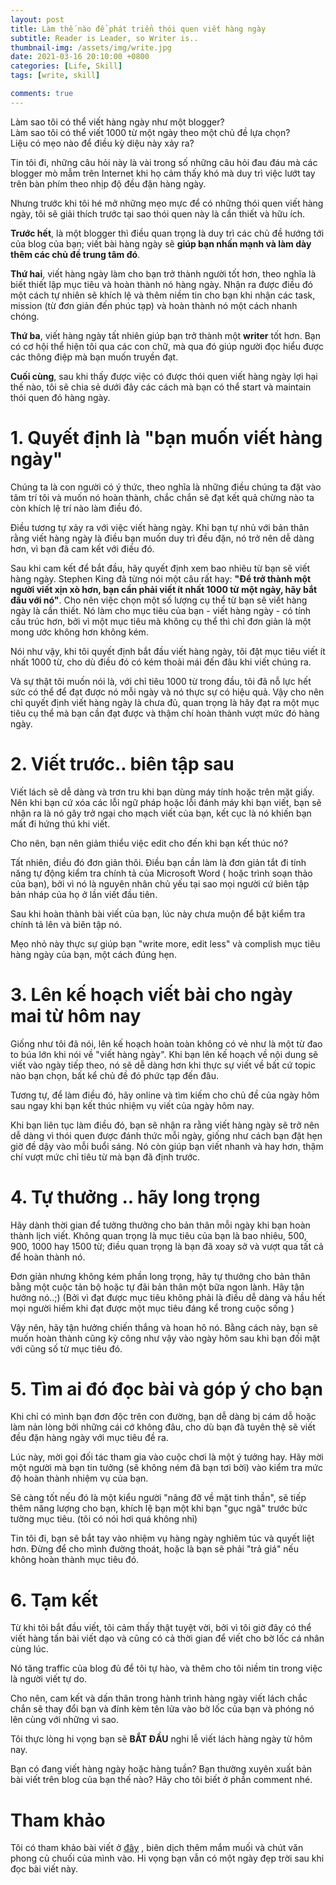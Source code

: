 ```yaml
---
layout: post
title: Làm thế nào để phát triển thói quen viết hàng ngày
subtitle: Reader is Leader, so Writer is..
thumbnail-img: /assets/img/write.jpg
date: 2021-03-16 20:10:00 +0800
categories: [Life, Skill]
tags: [write, skill]

comments: true
---
```


Làm sao tôi có thể viết hàng ngày như một blogger?  
Làm sao tôi có thể viết 1000 từ một ngày theo một chủ đề lựa chọn?  
Liệu có mẹo nào để điều kỳ diệu này xảy ra?

Tin tôi đi, những câu hỏi này là vài trong số những câu hỏi đau đáu mà các blogger mò mẫm trên Internet khi họ cảm thấy khó mà duy trì việc lướt tay trên bàn phím theo nhịp độ đều đặn hàng ngày.

Nhưng trước khi tôi hé mở những mẹo mực để có những thói quen viết hàng ngày, tôi sẽ giải thích trước tại sao thói quen này là cần thiết và hữu ích.

**Trước hết**, là một blogger thì điều quan trọng là duy trì các chủ đề hướng tới của blog của bạn; viết bài hàng ngày sẽ **giúp bạn nhấn mạnh và làm dày thêm các chủ đề trung tâm đó**. 

**Thứ hai**, viết hàng ngày làm cho bạn trở thành người tốt hơn, theo nghĩa là biết thiết lập mục tiêu và hoàn thành nó hàng ngày. Nhận ra được điều đó một cách tự nhiên sẽ khích lệ và thêm niềm tin cho bạn khi nhận các task, mission (từ đơn giản đến phúc tạp) và hoàn thành nó một cách nhanh chóng.

**Thứ ba**, viết hàng ngày tất nhiên giúp bạn trở thành một **writer** tốt hơn. Bạn có cơ hội thể hiện tôi qua các con chữ, mà qua đó giúp người đọc hiểu được các thông điệp mà bạn muốn truyền đạt.

**Cuối cùng**, sau khi thấy được việc có được thói quen viết hàng ngày lợi hại thế nào, tôi sẽ chia sẻ dưới đây các cách mà bạn có thể start và maintain thói quen đó hàng ngày.


# 1. Quyết định là "bạn muốn viết hàng ngày"

Chúng ta là con người có ý thức, theo nghĩa là những điều chúng ta đặt vào tâm trí tôi và muốn nó hoàn thành, chắc chắn sẽ đạt kết quả chừng nào ta còn khích lệ trí nào làm điều đó. 

Điều tương tự xảy ra với việc viết hàng ngày. Khi bạn tự nhủ với bản thân rằng viết hàng ngày là điều bạn muốn duy trì đều đặn, nó trở nên dễ dàng hơn, vì bạn đã cam kết với điều đó.

Sau khi cam kết để bắt đầu, hãy quyết định xem bao nhiêu từ bạn sẽ viết hàng ngày. Stephen King đã từng nói một câu rất hay: **"Để trở thành một người viết xịn xò hơn, bạn cần phải viết ít nhất 1000 từ một ngày, hãy bắt đầu với nó"**. Cho nên việc chọn một số lượng cụ thể từ bạn sẽ viết hàng ngày là cần thiết. Nó làm cho mục tiêu của bạn - viết hàng ngày - có tính cấu trúc hơn, bởi vì một mục tiêu mà không cụ thể thì chỉ đơn giản là một mong ước không hơn không kém.

Nói như vậy, khi tôi quyết định bắt đầu viết hàng ngày, tôi đặt mục tiêu viết ít nhất 1000 từ, cho dù điều đó có kém thoải mái đến đâu khi viết chúng ra.

Và sự thật tôi muốn nói là, với chỉ tiêu 1000 từ trong đầu, tôi đã nỗ lực hết sức có thể để đạt được nó mỗi ngày và nó thực sự có hiệu quả. Vậy cho nên chỉ quyết định viết hàng ngày là chưa đủ, quan trọng là hãy đạt ra một mục tiêu cụ thể mà bạn cần đạt được và thậm chí hoàn thành vượt mức đó hàng ngày.

# 2. Viết trước.. biên tập sau

Viết lách sẽ dễ dàng và trơn tru khi bạn dùng máy tính hoặc trên mặt giấy. Nên khi bạn cứ xóa các lỗi ngữ pháp hoặc lỗi đánh máy khi bạn viết, bạn sẽ nhận ra là nó gây trở ngại cho mạch viết của bạn, kết cục là nó khiến bạn mất đi hứng thú khi viết.

Cho nên, bạn nên giảm thiểu việc edit cho đến khi bạn kết thúc nó?

Tất nhiên, điều đó đơn giản thôi. Điều bạn cần làm là đơn giản tắt đi tính năng tự động kiểm tra chính tả của Microsoft Word ( hoặc trình soạn thảo của bạn), bởi vì nó là nguyên nhân chủ yếu tại sao mọi người cứ biên tập bản nháp của họ ở lần viết đầu tiên. 

Sau khi hoàn thành bài viết của bạn, lúc này chưa muộn để bật kiểm tra chính tả lên và biên tập nó.

Mẹo nhỏ này thực sự giúp bạn "write more, edit less" và complish mục tiêu hàng ngày của bạn, một cách đúng hẹn.

# 3. Lên kế hoạch viết bài cho ngày mai từ hôm nay

Giống như tôi đã nói, lên kế hoạch hoàn toàn không có vẻ như là một từ đao to búa lớn khi nói về "viết hàng ngày". Khi bạn lên kế hoạch về nội dung sẽ viết vào ngày tiếp theo, nó sẽ dễ dàng hơn khi thực sự viết về bất cứ topic nào bạn chọn, bất kể chủ đề đó phức tạp đến đâu.

Tương tự, để làm điều đó, hãy online và tìm kiếm cho chủ đề của ngày hôm sau ngay khi bạn kết thúc nhiệm vụ viết của ngày hôm nay.

Khi bạn liên tục làm điều đó, bạn sẽ nhận ra rằng viết hàng ngày sẽ trở nên dễ dàng vì thói quen được đánh thức mỗi ngày, giống như cách bạn đặt hẹn giờ đề dậy vào mỗi buổi sáng. Nó còn giúp bạn viết nhanh và hay hơn, thậm chí vượt mức chỉ tiêu từ mà bạn đã định trước.

# 4. Tự thưởng .. hãy long trọng

Hãy dành thời gian để tưởng thưởng cho bản thân mỗi ngày khi bạn hoàn thành lịch viết. Không quan trọng là mục tiêu của bạn là bao nhiêu, 500, 900, 1000 hay 1500 từ; điều quan trọng là bạn đã xoay sở và vượt qua tất cả để hoàn thành nó.

Đơn giản nhưng không kém phần long trọng, hãy tự thưởng cho bản thân bằng một cuộc tản bộ hoặc tự đãi bản thân một bữa ngon lành. Hãy tận hưởng nó..;) (Bởi vì đạt được mục tiêu không phải là điều dễ dàng và hầu hết mọi người hiếm khi đạt được một mục tiêu đáng kể trong cuộc sống )

Vậy nên, hãy tận hưởng chiến thắng và hoan hô nó. Bằng cách này, bạn sẽ muốn hoàn thành cũng kỳ công như vậy vào ngày hôm sau khi bạn đối mặt với cũng số từ mục tiêu đó.

# 5. Tìm ai đó đọc bài và góp ý cho bạn

Khi chỉ có mình bạn đơn độc trên con đường, bạn dễ dàng bị cám dỗ hoặc làm nản lòng bởi những cái cớ không đâu, cho dù bạn đã tuyên thệ sẽ viết đều đặn hàng ngày với mục tiêu đề ra.

Lúc này, mời gọi đối tác tham gia vào cuộc chơi là một ý tưởng hay. Hãy mời một người mà bạn tin tưởng (sẽ không ném đã bạn tơi bời) vào kiểm tra mức độ hoàn thành nhiệm vụ của bạn.

Sẽ càng tốt nếu đó là một kiểu người "nâng đỡ về mặt tinh thần", sẽ tiếp thêm năng lượng cho bạn, khích lệ bạn một khi bạn "gục ngã" trước bức tường mục tiêu. (tôi có nói hơi quá không nhỉ)

Tin tôi đi, bạn sẽ bắt tay vào nhiệm vụ hàng ngày nghiêm túc và quyết liệt hơn. Đừng để cho mình đường thoát, hoặc là bạn sẽ phải "trả giá" nếu không hoàn thành mục tiêu đó.

# 6. Tạm kết

Từ khi tôi bắt đầu viết, tôi cảm thấy thật tuyệt vời, bởi vì tôi giờ đây có thể viết hàng tấn bài viết dạo và cũng có cả thời gian để viết cho bờ lốc cá nhân cùng lúc.

Nó tăng traffic của blog đủ để tôi tự hào, và thêm cho tôi niềm tin trong việc là người viết tự do.

Cho nên, cam kết và dấn thân trong hành trình hàng ngày viết lách chắc chắn sẽ thay đổi bạn và đính kèm tên lửa vào bờ lốc của bạn và phóng nó lên cùng với những vì sao.

Tôi thực lòng hi vọng bạn sẽ **BẮT ĐẦU** nghi lễ viết lách hàng ngày từ hôm nay.

Bạn có đang viết hàng ngày hoặc hàng tuần? Bạn thường xuyên xuất bản bài viết trên blog của bạn thế nào? Hãy cho tôi biết ở phần comment nhé.

# Tham khảo

Tôi có tham khảo bài viết ở [đây](https://allbloggingtips.com/daily-writing-habit-as-a-blogger/) , biên dịch thêm mắm muối và chút văn phong củ chuối của mình vào. 
Hi vọng bạn vẫn có một ngày đẹp trời sau khi đọc bài viết này.


